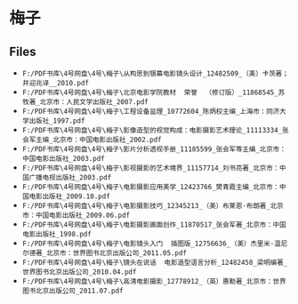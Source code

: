 # 梅子

## Files

- `F:/PDF书库\4号网盘\4号\梅子\从构思到银幕电影镜头设计_12482509_（美）卡茨著；井迎兆译__2010.pdf`
- `F:/PDF书库\4号网盘\4号\梅子\北京电影学院教材  荣誉  （修订版）_11868545_苏牧著_北京市：人民文学出版社_2007.pdf`
- `F:/PDF书库\4号网盘\4号\梅子\工程设备监理_10772604_陈炳权主编_上海市：同济大学出版社_1997.pdf`
- `F:/PDF书库\4号网盘\4号\梅子\影像造型的视觉构成：电影摄影艺术理论_11113334_张会军主编_北京市：中国电影出版社_2002.pdf`
- `F:/PDF书库\4号网盘\4号\梅子\影片分析透视手册_11185599_张会军等主编_北京市：中国电影出版社_2003.pdf`
- `F:/PDF书库\4号网盘\4号\梅子\影视摄影的艺术境界_11157714_刘书亮著_北京市：中国广播电视出版社_2003.pdf`
- `F:/PDF书库\4号网盘\4号\梅子\电影摄影应用美学_12423766_樊青霞主编_北京市：中国电影出版社_2009.10.pdf`
- `F:/PDF书库\4号网盘\4号\梅子\电影摄影技巧_12345213_（美）布莱恩·布朗著_北京市：中国电影出版社_2009.06.pdf`
- `F:/PDF书库\4号网盘\4号\梅子\电影摄影画面创作_11870517_张会军著_北京市：中国电影出版社_1998.pdf`
- `F:/PDF书库\4号网盘\4号\梅子\电影镜头入门  插图版_12756636_（美）杰里米·温尼尔德著_北京市：世界图书北京出版公司_2011.05.pdf`
- `F:/PDF书库\4号网盘\4号\梅子\镜头在说话  电影造型语言分析_12482458_梁明编著_世界图书北京出版公司_2010.04.pdf`
- `F:/PDF书库\4号网盘\4号\梅子\高清电影摄影_12778912_（英）惠勒著_北京市：世界图书北京出版公司_2011.07.pdf`
